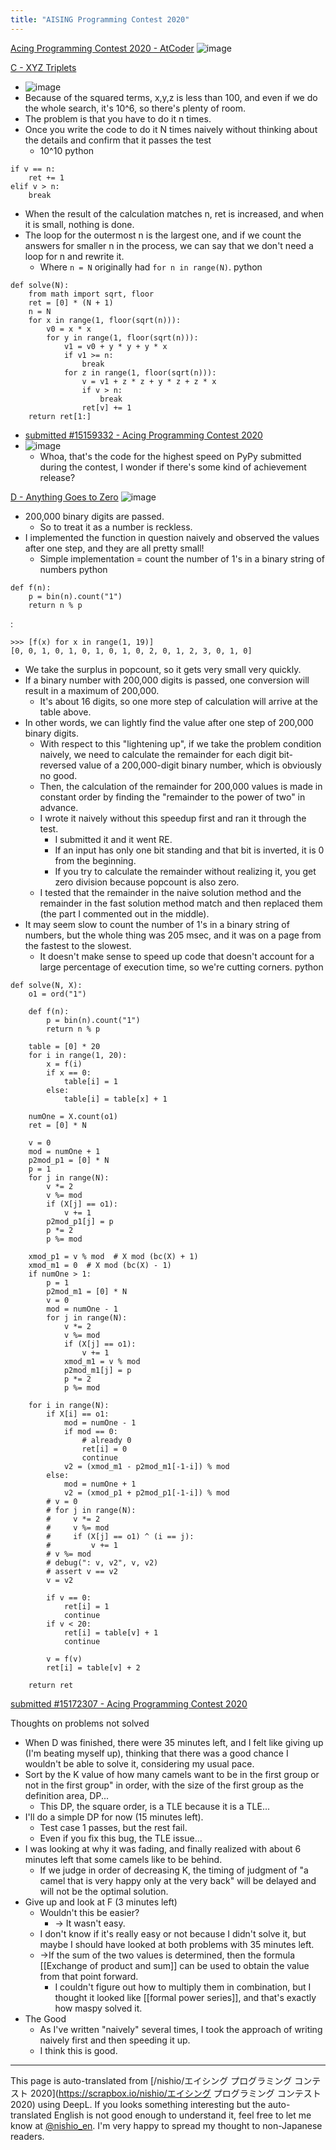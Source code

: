 ```yaml
---
title: "AISING Programming Contest 2020"
---
```


[Acing Programming Contest 2020 - AtCoder](https://atcoder.jp/contests/aising2020)
![image](https://gyazo.com/7de3589758d166915f760316cf5f6fb2/thumb/1000)

[C - XYZ Triplets](https://atcoder.jp/contests/aising2020/tasks/aising2020_c)
- ![image](https://gyazo.com/7a65641796a5dde7c39dff799a4e7c76/thumb/1000)
- Because of the squared terms, x,y,z is less than 100, and even if we do the whole search, it's 10^6, so there's plenty of room.
- The problem is that you have to do it n times.
- Once you write the code to do it N times naively without thinking about the details and confirm that it passes the test
    - 10^10
python

```
if v == n:
	ret += 1
elif v > n:
	break
```

- When the result of the calculation matches n, ret is increased, and when it is small, nothing is done.
- The loop for the outermost n is the largest one, and if we count the answers for smaller n in the process, we can say that we don't need a loop for n and rewrite it.
    - Where `n = N` originally had `for n in range(N)`.
python

```
def solve(N):
    from math import sqrt, floor
    ret = [0] * (N + 1)
    n = N
    for x in range(1, floor(sqrt(n))):
        v0 = x * x
        for y in range(1, floor(sqrt(n))):
            v1 = v0 + y * y + y * x
            if v1 >= n:
                break
            for z in range(1, floor(sqrt(n))):
                v = v1 + z * z + y * z + z * x
                if v > n:
                    break
                ret[v] += 1
    return ret[1:]
```

- [submitted #15159332 - Acing Programming Contest 2020](https://atcoder.jp/contests/aising2020/submissions/15159332)
- ![image](https://gyazo.com/428c4eee4eb087c1349756bdb8805ce7/thumb/1000)
    - Whoa, that's the code for the highest speed on PyPy submitted during the contest, I wonder if there's some kind of achievement release?

[D - Anything Goes to Zero](https://atcoder.jp/contests/aising2020/tasks/aising2020_d)
![image](https://gyazo.com/7a40546dbd35aecf59693a91c166bcd3/thumb/1000)
- 200,000 binary digits are passed.
    - So to treat it as a number is reckless.
- I implemented the function in question naively and observed the values after one step, and they are all pretty small!
    - Simple implementation = count the number of 1's in a binary string of numbers
python

```
def f(n):
    p = bin(n).count("1")
    return n % p
```

:

```
>>> [f(x) for x in range(1, 19)]
[0, 0, 1, 0, 1, 0, 1, 0, 1, 0, 2, 0, 1, 2, 3, 0, 1, 0]
```

- We take the surplus in popcount, so it gets very small very quickly.
- If a binary number with 200,000 digits is passed, one conversion will result in a maximum of 200,000.
    - It's about 16 digits, so one more step of calculation will arrive at the table above.
- In other words, we can lightly find the value after one step of 200,000 binary digits.
    - With respect to this "lightening up", if we take the problem condition naively, we need to calculate the remainder for each digit bit-reversed value of a 200,000-digit binary number, which is obviously no good.
    - Then, the calculation of the remainder for 200,000 values is made in constant order by finding the "remainder to the power of two" in advance.
    - I wrote it naively without this speedup first and ran it through the test.
        - I submitted it and it went RE.
        - If an input has only one bit standing and that bit is inverted, it is 0 from the beginning.
        - If you try to calculate the remainder without realizing it, you get zero division because popcount is also zero.
    - I tested that the remainder in the naive solution method and the remainder in the fast solution method match and then replaced them (the part I commented out in the middle).
- It may seem slow to count the number of 1's in a binary string of numbers, but the whole thing was 205 msec, and it was on a page from the fastest to the slowest.
    - It doesn't make sense to speed up code that doesn't account for a large percentage of execution time, so we're cutting corners.
python

```
def solve(N, X):
    o1 = ord("1")

    def f(n):
        p = bin(n).count("1")
        return n % p

    table = [0] * 20
    for i in range(1, 20):
        x = f(i)
        if x == 0:
            table[i] = 1
        else:
            table[i] = table[x] + 1

    numOne = X.count(o1)
    ret = [0] * N

    v = 0
    mod = numOne + 1
    p2mod_p1 = [0] * N
    p = 1
    for j in range(N):
        v *= 2
        v %= mod
        if (X[j] == o1):
            v += 1
        p2mod_p1[j] = p
        p *= 2
        p %= mod

    xmod_p1 = v % mod  # X mod (bc(X) + 1)
    xmod_m1 = 0  # X mod (bc(X) - 1)
    if numOne > 1:
        p = 1
        p2mod_m1 = [0] * N
        v = 0
        mod = numOne - 1
        for j in range(N):
            v *= 2
            v %= mod
            if (X[j] == o1):
                v += 1
            xmod_m1 = v % mod
            p2mod_m1[j] = p
            p *= 2
            p %= mod

    for i in range(N):
        if X[i] == o1:
            mod = numOne - 1
            if mod == 0:
                # already 0
                ret[i] = 0
                continue
            v2 = (xmod_m1 - p2mod_m1[-1-i]) % mod
        else:
            mod = numOne + 1
            v2 = (xmod_p1 + p2mod_p1[-1-i]) % mod
        # v = 0
        # for j in range(N):
        #     v *= 2
        #     v %= mod
        #     if (X[j] == o1) ^ (i == j):
        #         v += 1
        # v %= mod
        # debug(": v, v2", v, v2)
        # assert v == v2
        v = v2

        if v == 0:
            ret[i] = 1
            continue
        if v < 20:
            ret[i] = table[v] + 1
            continue

        v = f(v)
        ret[i] = table[v] + 2

    return ret
```

[submitted #15172307 - Acing Programming Contest 2020](https://atcoder.jp/contests/aising2020/submissions/15172307)

Thoughts on problems not solved
- When D was finished, there were 35 minutes left, and I felt like giving up (I'm beating myself up), thinking that there was a good chance I wouldn't be able to solve it, considering my usual pace.
- Sort by the K value of how many camels want to be in the first group or not in the first group" in order, with the size of the first group as the definition area, DP...
    - This DP, the square order, is a TLE because it is a TLE...
- I'll do a simple DP for now (15 minutes left).
    - Test case 1 passes, but the rest fail.
    - Even if you fix this bug, the TLE issue...
- I was looking at why it was fading, and finally realized with about 6 minutes left that some camels like to be behind.
    - If we judge in order of decreasing K, the timing of judgment of "a camel that is very happy only at the very back" will be delayed and will not be the optimal solution.
- Give up and look at F (3 minutes left)
    - Wouldn't this be easier?
        - → It wasn't easy.
    - I don't know if it's really easy or not because I didn't solve it, but maybe I should have looked at both problems with 35 minutes left.
    - →If the sum of the two values is determined, then the formula [[Exchange of product and sum]] can be used to obtain the value from that point forward.
        - I couldn't figure out how to multiply them in combination, but I thought it looked like [[formal power series]], and that's exactly how maspy solved it.
- The Good
    - As I've written "naively" several times, I took the approach of writing naively first and then speeding it up.
    - I think this is good.

---
This page is auto-translated from [/nishio/エイシング プログラミング コンテスト 2020](https://scrapbox.io/nishio/エイシング プログラミング コンテスト 2020) using DeepL. If you looks something interesting but the auto-translated English is not good enough to understand it, feel free to let me know at [@nishio_en](https://twitter.com/nishio_en). I'm very happy to spread my thought to non-Japanese readers.